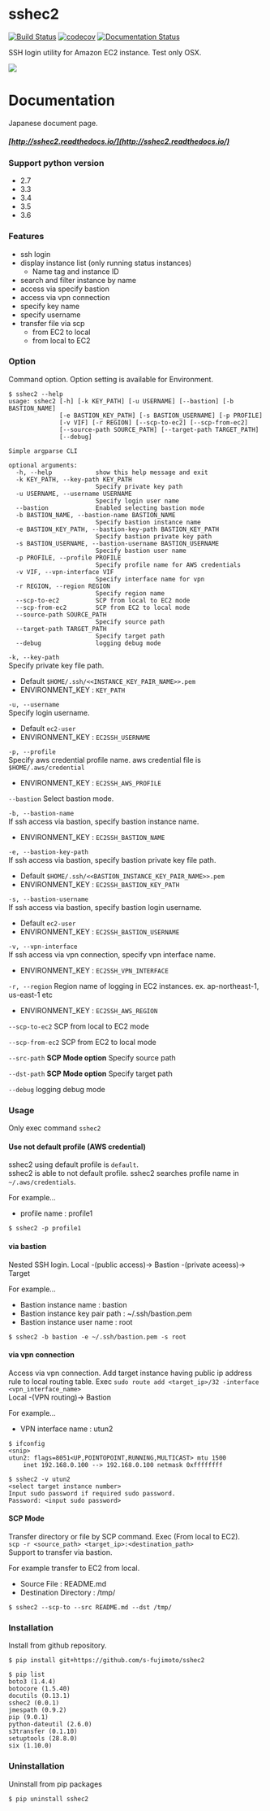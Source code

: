 # sshec2
[![Build Status](https://travis-ci.org/s-fujimoto/sshec2.svg?branch=master)](https://travis-ci.org/s-fujimoto/sshec2)
[![codecov](https://codecov.io/gh/s-fujimoto/sshec2/branch/master/graph/badge.svg)](https://codecov.io/gh/s-fujimoto/sshec2)
[![Documentation Status](https://readthedocs.org/projects/sshec2/badge/?version=latest)](http://sshec2.readthedocs.io/en/latest/?badge=latest)

SSH login utility for Amazon EC2 instance. Test only OSX.

![](https://raw.githubusercontent.com/s-fujimoto/sshec2/master/docs/sshec2.gif)

# Documentation

Japanese document page.

##### [http://sshec2.readthedocs.io/](http://sshec2.readthedocs.io/)

### Support python version
- 2.7
- 3.3
- 3.4
- 3.5
- 3.6

### Features
- ssh login 
- display instance list (only running status instances)
    - Name tag and instance ID
- search and filter instance by name
- access via specify bastion
- access via vpn connection
- specify key name
- specify username
- transfer file via scp
    - from EC2 to local
    - from local to EC2

### Option
Command option. Option setting is available for Environment.

```
$ sshec2 --help
usage: sshec2 [-h] [-k KEY_PATH] [-u USERNAME] [--bastion] [-b BASTION_NAME]
              [-e BASTION_KEY_PATH] [-s BASTION_USERNAME] [-p PROFILE]
              [-v VIF] [-r REGION] [--scp-to-ec2] [--scp-from-ec2]
              [--source-path SOURCE_PATH] [--target-path TARGET_PATH]
              [--debug]

Simple argparse CLI

optional arguments:
  -h, --help            show this help message and exit
  -k KEY_PATH, --key-path KEY_PATH
                        Specify private key path
  -u USERNAME, --username USERNAME
                        Specify login user name
  --bastion             Enabled selecting bastion mode
  -b BASTION_NAME, --bastion-name BASTION_NAME
                        Specify bastion instance name
  -e BASTION_KEY_PATH, --bastion-key-path BASTION_KEY_PATH
                        Specify bastion private key path
  -s BASTION_USERNAME, --bastion-username BASTION_USERNAME
                        Specify bastion user name
  -p PROFILE, --profile PROFILE
                        Specify profile name for AWS credentials
  -v VIF, --vpn-interface VIF
                        Specify interface name for vpn
  -r REGION, --region REGION
                        Specify region name
  --scp-to-ec2          SCP from local to EC2 mode
  --scp-from-ec2        SCP from EC2 to local mode
  --source-path SOURCE_PATH
                        Specify source path
  --target-path TARGET_PATH
                        Specify target path
  --debug               logging debug mode
```

```-k, --key-path```  
Specify private key file path. 
* Default ```$HOME/.ssh/<<INSTANCE_KEY_PAIR_NAME>>.pem```
* ENVIRONMENT_KEY : ```KEY_PATH```

```-u, --username```  
Specify login username.
* Default ```ec2-user```
* ENVIRONMENT_KEY : ```EC2SSH_USERNAME```

```-p, --profile```  
Specify aws credential profile name.
aws credential file is ```$HOME/.aws/credential```
* ENVIRONMENT_KEY : ```EC2SSH_AWS_PROFILE```

```--bastion```
Select bastion mode.

```-b, --bastion-name```  
If ssh access via bastion, specify bastion instance name.
* ENVIRONMENT_KEY : ```EC2SSH_BASTION_NAME```

```-e, --bastion-key-path```  
If ssh access via bastion, specify bastion private key file path.
* Default ```$HOME/.ssh/<<BASTION_INSTANCE_KEY_PAIR_NAME>>.pem```
* ENVIRONMENT_KEY : ```EC2SSH_BASTION_KEY_PATH```

```-s, --bastion-username```  
If ssh access via bastion, specify bastion login username.
* Default ```ec2-user```
* ENVIRONMENT_KEY : ```EC2SSH_BASTION_USERNAME```

```-v, --vpn-interface```  
If ssh access via vpn connection, specify vpn interface name.
* ENVIRONMENT_KEY : ```EC2SSH_VPN_INTERFACE```

```-r, --region```
Region name of logging in EC2 instances.
ex. ap-northeast-1, us-east-1 etc
* ENVIRONMENT_KEY : ```EC2SSH_AWS_REGION```

```--scp-to-ec2```
SCP from local to EC2 mode

```--scp-from-ec2```
SCP from EC2 to local mode

```--src-path```
**SCP Mode option** Specify source path

```--dst-path```
**SCP Mode option** Specify target path

```--debug```
logging debug mode

### Usage
Only exec command ```sshec2```

#### Use not default profile (AWS credential)
sshec2 using default profile is ```default```.  
sshec2 is able to not default profile. sshec2 searches profile name in ```~/.aws/credentials```.   

For example...  
- profile name : profile1

```
$ sshec2 -p profile1
```

#### via bastion
Nested SSH login. 
Local -(public access)-> Bastion -(private aceess)-> Target

For example...
- Bastion instance name : bastion
- Bastion instance key pair path : ~/.ssh/bastion.pem
- Bastion instance user name : root

```
$ sshec2 -b bastion -e ~/.ssh/bastion.pem -s root 
```

#### via vpn connection
Access via vpn connection. Add target instance having public ip address rule to local routing table. Exec ```sudo route add <target_ip>/32 -interface <vpn_interface_name>```  
Local -(VPN routing)-> Bastion

For example...  
- VPN interface name : utun2

```
$ ifconfig
<snip>
utun2: flags=8051<UP,POINTOPOINT,RUNNING,MULTICAST> mtu 1500
	inet 192.168.0.100 --> 192.168.0.100 netmask 0xffffffff

$ sshec2 -v utun2
<select target instance number>
Input sudo password if required sudo password.
Password: <input sudo password>
```

#### SCP Mode
Transfer directory or file by SCP command. Exec (From local to EC2).  
```scp -r <source_path> <target_ip>:<destination_path>```  
Support to transfer via bastion.

For example transfer to EC2 from local.

- Source File : README.md
- Destination Directory : /tmp/

```
$ sshec2 --scp-to --src README.md --dst /tmp/
```

### Installation
Install from github repository.

```
$ pip install git+https://github.com/s-fujimoto/sshec2
```

```
$ pip list
boto3 (1.4.4)
botocore (1.5.40)
docutils (0.13.1)
sshec2 (0.0.1)
jmespath (0.9.2)
pip (9.0.1)
python-dateutil (2.6.0)
s3transfer (0.1.10)
setuptools (28.8.0)
six (1.10.0)
```

### Uninstallation
Uninstall from pip packages

```
$ pip uninstall sshec2
```
